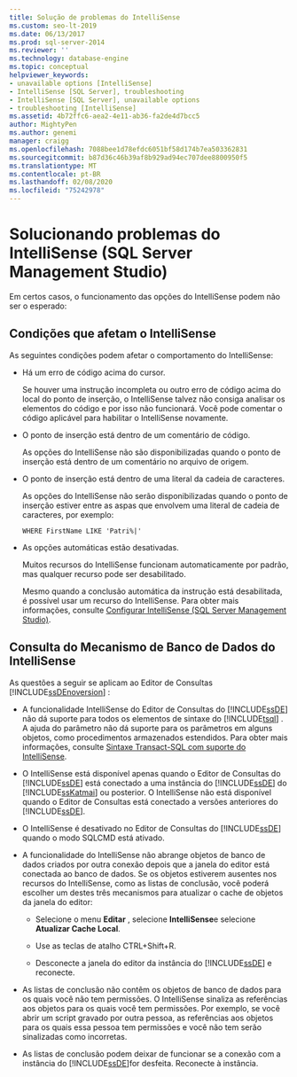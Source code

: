 ```yaml
---
title: Solução de problemas do IntelliSense
ms.custom: seo-lt-2019
ms.date: 06/13/2017
ms.prod: sql-server-2014
ms.reviewer: ''
ms.technology: database-engine
ms.topic: conceptual
helpviewer_keywords:
- unavailable options [IntelliSense]
- IntelliSense [SQL Server], troubleshooting
- IntelliSense [SQL Server], unavailable options
- troubleshooting [IntelliSense]
ms.assetid: 4b72ffc6-aea2-4e11-ab36-fa2de4d7bcc5
author: MightyPen
ms.author: genemi
manager: craigg
ms.openlocfilehash: 7088bee1d78efdc6051bf58d174b7ea503362831
ms.sourcegitcommit: b87d36c46b39af8b929ad94ec707dee8800950f5
ms.translationtype: MT
ms.contentlocale: pt-BR
ms.lasthandoff: 02/08/2020
ms.locfileid: "75242978"
---
```

# <a name="troubleshooting-intellisense-sql-server-management-studio"></a>Solucionando problemas do IntelliSense (SQL Server Management Studio)
  Em certos casos, o funcionamento das opções do IntelliSense podem não ser o esperado:  
  
## <a name="conditions-that-affect-intellisense"></a>Condições que afetam o IntelliSense  
 As seguintes condições podem afetar o comportamento do IntelliSense:  
  
-   Há um erro de código acima do cursor.  
  
     Se houver uma instrução incompleta ou outro erro de código acima do local do ponto de inserção, o IntelliSense talvez não consiga analisar os elementos do código e por isso não funcionará. Você pode comentar o código aplicável para habilitar o IntelliSense novamente.  
  
-   O ponto de inserção está dentro de um comentário de código.  
  
     As opções do IntelliSense não são disponibilizadas quando o ponto de inserção está dentro de um comentário no arquivo de origem.  
  
-   O ponto de inserção está dentro de uma literal da cadeia de caracteres.  
  
     As opções do IntelliSense não serão disponibilizadas quando o ponto de inserção estiver entre as aspas que envolvem uma literal de cadeia de caracteres, por exemplo:  
  
     `WHERE FirstName LIKE 'Patri%|'`  
  
-   As opções automáticas estão desativadas.  
  
     Muitos recursos do IntelliSense funcionam automaticamente por padrão, mas qualquer recurso pode ser desabilitado.  
  
     Mesmo quando a conclusão automática da instrução está desabilitada, é possível usar um recurso do IntelliSense. Para obter mais informações, consulte [Configurar IntelliSense &#40;SQL Server Management Studio&#41;](configure-intellisense-sql-server-management-studio.md).  
  
## <a name="database-engine-query-intellisense"></a>Consulta do Mecanismo de Banco de Dados do IntelliSense  
 As questões a seguir se aplicam ao Editor de Consultas [!INCLUDE[ssDEnoversion](../../includes/ssdenoversion-md.md)] :  
  
-   A funcionalidade IntelliSense do Editor de Consultas do [!INCLUDE[ssDE](../../includes/ssde-md.md)] não dá suporte para todos os elementos de sintaxe do [!INCLUDE[tsql](../../includes/tsql-md.md)] . A ajuda do parâmetro não dá suporte para os parâmetros em alguns objetos, como procedimentos armazenados estendidos. Para obter mais informações, consulte [Sintaxe Transact-SQL com suporte do IntelliSense](transact-sql-syntax-supported-by-intellisense.md).  
  
-   O IntelliSense está disponível apenas quando o Editor de Consultas do [!INCLUDE[ssDE](../../includes/ssde-md.md)] está conectado a uma instância do [!INCLUDE[ssDE](../../includes/ssde-md.md)] do [!INCLUDE[ssKatmai](../../includes/sskatmai-md.md)] ou posterior. O IntelliSense não está disponível quando o Editor de Consultas está conectado a versões anteriores do [!INCLUDE[ssDE](../../includes/ssde-md.md)].  
  
-   O IntelliSense é desativado no Editor de Consultas do [!INCLUDE[ssDE](../../includes/ssde-md.md)] quando o modo SQLCMD está ativado.  
  
-   A funcionalidade do IntelliSense não abrange objetos de banco de dados criados por outra conexão depois que a janela do editor está conectada ao banco de dados. Se os objetos estiverem ausentes nos recursos do IntelliSense, como as listas de conclusão, você poderá escolher um destes três mecanismos para atualizar o cache de objetos da janela do editor:  
  
    -   Selecione o menu **Editar** , selecione **IntelliSense**e selecione **Atualizar Cache Local**.  
  
    -   Use as teclas de atalho CTRL+Shift+R.  
  
    -   Desconecte a janela do editor da instância do [!INCLUDE[ssDE](../../includes/ssde-md.md)] e reconecte.  
  
-   As listas de conclusão não contêm os objetos de banco de dados para os quais você não tem permissões. O IntelliSense sinaliza as referências aos objetos para os quais você tem permissões. Por exemplo, se você abrir um script gravado por outra pessoa, as referências aos objetos para os quais essa pessoa tem permissões e você não tem serão sinalizadas como incorretas.  
  
-   As listas de conclusão podem deixar de funcionar se a conexão com a instância do [!INCLUDE[ssDE](../../includes/ssde-md.md)]for desfeita. Reconecte à instância.  
  
  
